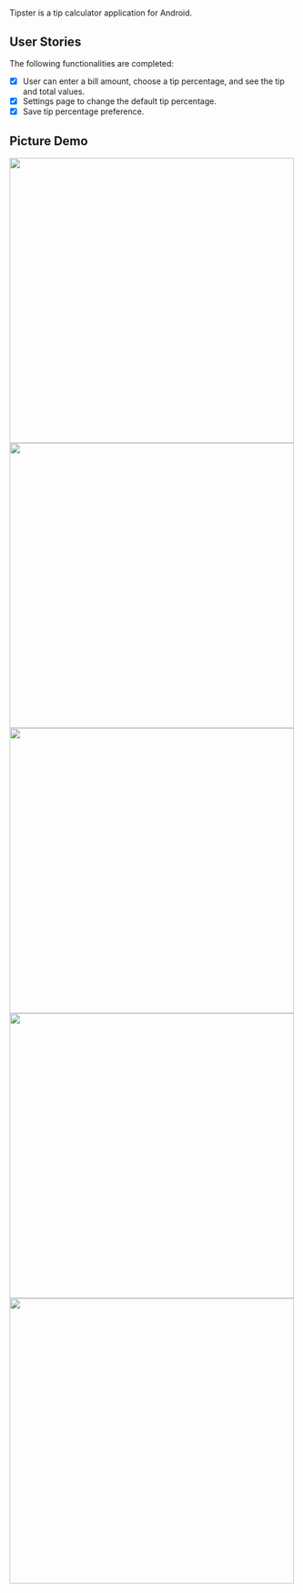 # 

Tipster is a tip calculator application for Android.

## User Stories

The following functionalities are completed:
* [X] User can enter a bill amount, choose a tip percentage, and see the tip and total values.
* [X] Settings page to change the default tip percentage.
* [X] Save tip percentage preference.

## Picture Demo 
<img src="https://i.imgur.com/I8Wi8CK.png" width="500" />
<img src="https://i.imgur.com/J4huqsP.png" width="500" />
<img src="https://i.imgur.com/IywXGD8.png" width="500" />
<img src="https://i.imgur.com/g5bhjtd.png" width="500" />
<img src="https://i.imgur.com/Tz6TqVU.png" width="500" />
